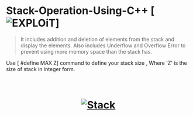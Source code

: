 # Stack-Operation-Using-C++ [![EXPLOiT](https://cdn.rawgit.com/sindresorhus/awesome/d7305f38d29fed78fa85652e3a63e154dd8e8829/media/badge.svg)]
> It includes addition and deletion of elements from the stack and display the elements. Also includes Underflow and Overflow Error to prevent using more memory space than the stack has.

Use [ #define MAX Z] command to define your stack size , Where 'Z' is the size of stack in integer form.

<h1 align="center"> <br><a href="https://en.wikipedia.org/wiki/Stack_(abstract_data_type)"><img src="https://upload.wikimedia.org/wikipedia/commons/b/b4/Lifo_stack.png" alt="Stack"></a></h1>
